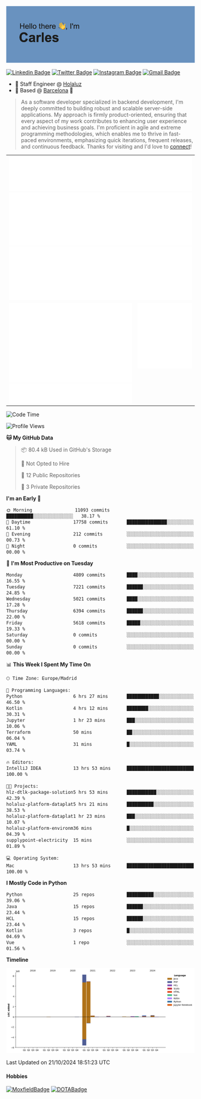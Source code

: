 <img src="header.png" alt="header">

[![Linkedin Badge](https://img.shields.io/badge/-cdespona-blue?style=flat&logo=Linkedin&logoColor=white&link=https://www.linkedin.com/in/carles-david-espona-casas-56219b11/)](https://www.linkedin.com/in/carles-david-espona-casas-56219b11/)
[![Twitter Badge](https://img.shields.io/badge/-@__cdespona-1ca0f1?style=flat&labelColor=1ca0f1&logo=twitter&logoColor=white&link=https://twitter.com/CDEspona)](https://twitter.com/CDEspona)
[![Instagram Badge](https://img.shields.io/badge/-@__cdespona-purple?style=flat&logo=instagram&logoColor=white&link=https://www.instagram.com/cdespona/)](https://www.instagram.com/cdespona/)
[![Gmail Badge](https://img.shields.io/badge/-cdespona-c14438?style=flat&logo=Gmail&logoColor=white&link=mailto:cdespona@gmail.com)](mailto:cdespona@gmail.com)

* 🔭 Staff Engineer @ [Holaluz](https://holaluz.com)
* 🏡 Based @ [Barcelona](https://www.google.es/maps/place/Barcelona) 💜

> As a software developer specialized in backend development, I'm deeply committed to building robust and scalable server-side applications. My approach is firmly product-oriented, ensuring that every aspect of my work contributes to enhancing user experience and achieving business goals. I'm proficient in agile and extreme programming methodologies, which enables me to thrive in fast-paced environments, emphasizing quick iterations, frequent releases, and continuous feedback. Thanks for visiting and I'd love to [connect](https://www.linkedin.com/in/carles-david-espona-casas-56219b11/)!

<table style="border-collapse: collapse; border: none;"> 
  <tbody>
  <tr style="border: none;">
    <td colspan="2" style="border: none; vertical-align: top;">
      <img src="summary.svg" alt="summary">
      <img src="activity-community.svg" alt="act-comm">
      <img src="repositories.svg" alt="repo">
    </td>
  </tr>
  <tr>
    <td style="border: none; vertical-align: top;">
      <img src="metrics.plugin.isocalendar.fullyear.svg" alt="calendar">
      <img src="topics.svg" alt="topics">
    </td>
    <td style="border: none; vertical-align: top;">
      <img src="achievements.svg" alt="achievements">
    </td>
  </tr>
  </tbody>
</table>

<!--START_SECTION:waka-->
![Code Time](http://img.shields.io/badge/Code%20Time-193%20hrs%2014%20mins-blue)

![Profile Views](http://img.shields.io/badge/Profile%20Views-11-blue)

**🐱 My GitHub Data** 

> 📦 80.4 kB Used in GitHub's Storage 
 > 
> 🚫 Not Opted to Hire
 > 
> 📜 12 Public Repositories 
 > 
> 🔑 3 Private Repositories 
 > 
**I'm an Early 🐤** 

```text
🌞 Morning                11093 commits       ██████████░░░░░░░░░░░░░░░   38.17 % 
🌆 Daytime                17758 commits       ███████████████░░░░░░░░░░   61.10 % 
🌃 Evening                212 commits         ░░░░░░░░░░░░░░░░░░░░░░░░░   00.73 % 
🌙 Night                  0 commits           ░░░░░░░░░░░░░░░░░░░░░░░░░   00.00 % 
```
📅 **I'm Most Productive on Tuesday** 

```text
Monday                   4809 commits        ████░░░░░░░░░░░░░░░░░░░░░   16.55 % 
Tuesday                  7221 commits        ██████░░░░░░░░░░░░░░░░░░░   24.85 % 
Wednesday                5021 commits        ████░░░░░░░░░░░░░░░░░░░░░   17.28 % 
Thursday                 6394 commits        ██████░░░░░░░░░░░░░░░░░░░   22.00 % 
Friday                   5618 commits        █████░░░░░░░░░░░░░░░░░░░░   19.33 % 
Saturday                 0 commits           ░░░░░░░░░░░░░░░░░░░░░░░░░   00.00 % 
Sunday                   0 commits           ░░░░░░░░░░░░░░░░░░░░░░░░░   00.00 % 
```


📊 **This Week I Spent My Time On** 

```text
🕑︎ Time Zone: Europe/Madrid

💬 Programming Languages: 
Python                   6 hrs 27 mins       ████████████░░░░░░░░░░░░░   46.50 % 
Kotlin                   4 hrs 12 mins       ████████░░░░░░░░░░░░░░░░░   30.31 % 
Jupyter                  1 hr 23 mins        ███░░░░░░░░░░░░░░░░░░░░░░   10.06 % 
Terraform                50 mins             ██░░░░░░░░░░░░░░░░░░░░░░░   06.04 % 
YAML                     31 mins             █░░░░░░░░░░░░░░░░░░░░░░░░   03.74 % 

🔥 Editors: 
IntelliJ IDEA            13 hrs 53 mins      █████████████████████████   100.00 % 

🐱‍💻 Projects: 
hlz-dtlk-package-solution5 hrs 53 mins       ███████████░░░░░░░░░░░░░░   42.39 % 
holaluz-platform-dataplat5 hrs 21 mins       ██████████░░░░░░░░░░░░░░░   38.53 % 
holaluz-platform-dataplat1 hr 23 mins        ███░░░░░░░░░░░░░░░░░░░░░░   10.07 % 
holaluz-platform-environm36 mins             █░░░░░░░░░░░░░░░░░░░░░░░░   04.39 % 
supplypoint-electricity  15 mins             ░░░░░░░░░░░░░░░░░░░░░░░░░   01.89 % 

💻 Operating System: 
Mac                      13 hrs 53 mins      █████████████████████████   100.00 % 
```

**I Mostly Code in Python** 

```text
Python                   25 repos            ██████████░░░░░░░░░░░░░░░   39.06 % 
Java                     15 repos            ██████░░░░░░░░░░░░░░░░░░░   23.44 % 
HCL                      15 repos            ██████░░░░░░░░░░░░░░░░░░░   23.44 % 
Kotlin                   3 repos             █░░░░░░░░░░░░░░░░░░░░░░░░   04.69 % 
Vue                      1 repo              ░░░░░░░░░░░░░░░░░░░░░░░░░   01.56 % 
```



**Timeline**

![Lines of Code chart](https://raw.githubusercontent.com/cdespona/cdespona/main/assets/bar_graph.png)


 Last Updated on 21/10/2024 18:51:23 UTC
<!--END_SECTION:waka-->

#### Hobbies
[![MoxfieldBadge](https://img.shields.io/badge/MTG%20Commander-Cdespona-8A2BE2)](https://www.moxfield.com/users/Cdespona)
[![DOTABadge](https://img.shields.io/badge/DOTA2-GRV-red)](https://es.dotabuff.com/players/63807915)
